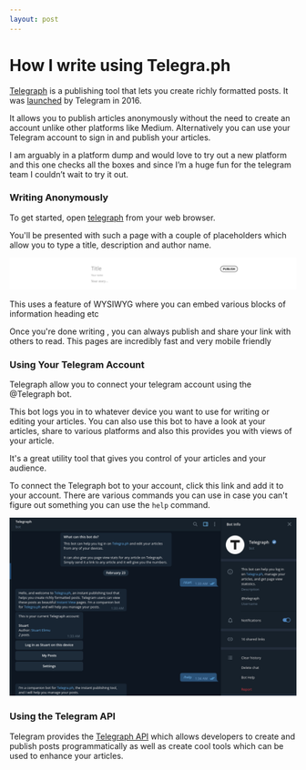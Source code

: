 ```yaml
---
layout: post
---
```


# How I write using Telegra.ph

[Telegraph](https://telegra.ph/) is a publishing tool that lets you create richly formatted posts. It was [launched](https://telegram.org/blog/instant-view#telegraph) by Telegram in 2016.

It allows you to publish articles anonymously without the need to create an account unlike other platforms like Medium. Alternatively you can use your Telegram account to sign in and publish your articles. 

I am arguably in a platform dump and would love to try out a new platform and this one checks all the boxes and since I’m a huge fun for the telegram team I couldn’t wait to try it out.

### Writing Anonymously

To get started, open [telegraph](https://telegra.ph/) from your web browser.

You'll be presented with such a page with a couple of placeholders which allow you to type a title, description and author name.

![Screenshot_2021-07-26_at_09-45-15_Telegraph.png](/assets/images/Screenshot_2021-07-26_at_09-45-15_Telegraph.png)

This uses a feature of WYSIWYG where you can embed various blocks of information heading etc

Once you're done writing , you can always publish and share your link with others to read. This pages are incredibly fast and very mobile friendly

### Using Your Telegram Account

Telegraph allow you to connect your telegram account using the @Telegraph bot. 

This bot logs you in to whatever device you want to use for writing or editing your articles. You can also use this bot to have a look at your articles, share to various platforms and also this provides you with views of your article. 

It's a great utility tool that gives you control of your articles and your audience. 

To connect the Telegraph bot to your account, click this link and add it to your account. There are various commands you can use in case you can't figure out something you can use the `help` command.

![Screenshot_from_2021-07-26_10-25-33.png](/assets/images/Screenshot_from_2021-07-26_10-25-33.png)

### Using the Telegram API

Telegram provides the [Telegraph API](https://telegra.ph/api) which allows developers to create and publish posts programmatically as well as create cool tools which can be used to enhance your articles.

